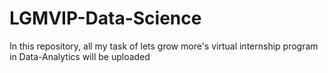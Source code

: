 # LGMVIP-Data-Science
In this repository, all my task of lets grow more's virtual internship program in Data-Analytics will be uploaded
